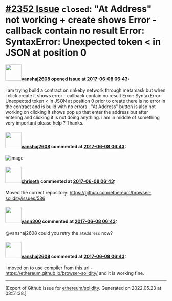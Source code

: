 # [\#2352 Issue](https://github.com/ethereum/solidity/issues/2352) `closed`: "At Address" not working + create shows Error - callback contain no result Error: SyntaxError: Unexpected token < in JSON at position 0

#### <img src="https://avatars.githubusercontent.com/u/27974958?v=4" width="50">[vanshaj2608](https://github.com/vanshaj2608) opened issue at [2017-06-08 06:43](https://github.com/ethereum/solidity/issues/2352):

i am trying build a contract on rinkeby network through metamask but when i click create it shows error  - callback contain no result Error: SyntaxError: Unexpected token < in JSON at position 0
prior to create  there is no error in the contract and is build with no errors .
"At Address" button is also not working on clicking it shows pop up that enter the address but after entering and clicking it is not doing anything.
i am in middle of something very important please help ? Thanks.

#### <img src="https://avatars.githubusercontent.com/u/27974958?v=4" width="50">[vanshaj2608](https://github.com/vanshaj2608) commented at [2017-06-08 06:43](https://github.com/ethereum/solidity/issues/2352#issuecomment-307014137):

![image](https://user-images.githubusercontent.com/27974958/26915530-05ef878c-4c44-11e7-9d25-794479a49069.png)

#### <img src="https://avatars.githubusercontent.com/u/9073706?v=4" width="50">[chriseth](https://github.com/chriseth) commented at [2017-06-08 06:43](https://github.com/ethereum/solidity/issues/2352#issuecomment-307089599):

Moved the correct repository: https://github.com/ethereum/browser-solidity/issues/586

#### <img src="https://avatars.githubusercontent.com/u/6940742?v=4" width="50">[yann300](https://github.com/yann300) commented at [2017-06-08 06:43](https://github.com/ethereum/solidity/issues/2352#issuecomment-307091911):

@vanshaj2608 could you retry the `atAddress` now?

#### <img src="https://avatars.githubusercontent.com/u/27974958?v=4" width="50">[vanshaj2608](https://github.com/vanshaj2608) commented at [2017-06-08 06:43](https://github.com/ethereum/solidity/issues/2352#issuecomment-307308922):

i moved on to use compiler from this url - https://ethereum.github.io/browser-solidity/
and it is working fine.


-------------------------------------------------------------------------------



[Export of Github issue for [ethereum/solidity](https://github.com/ethereum/solidity). Generated on 2022.05.23 at 03:51:38.]
